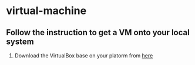 # virtual-machine

## Follow the instruction to get a VM onto your local system

1. Download the VirtualBox base on your platorm from [here](https://www.virtualbox.org/wiki/Downloads)
